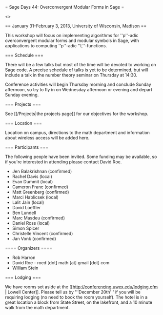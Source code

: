 = Sage Days 44: Overconvergent Modular Forms in Sage =

<<TableOfContents>>

== January 31–February 3, 2013, University of Wisconsin, Madison ==

This workshop will focus on implementing algorithms for ''p''-adic overconvergent modular forms and modular symbols in Sage, with applications to computing ''p''-adic ''L''-functions.

=== Schedule ===

There will be a few talks but most of the time will be devoted to working on Sage code.  A precise schedule of talks is yet to be determined, but will include a talk in the number theory seminar on Thursday at 14:30.

Conference activities will begin Thursday morning and conclude Sunday afternoon, so try to fly in on Wednesday afternoon or evening and depart Sunday evening.

=== Projects ===

See [[/Projects|the projects page]] for our objectives for the workshop.

=== Location ===

Location on campus, directions to the math department and information about wireless access will be added here.

=== Participants ===

The following people have been invited.  Some funding may be available, so if you're interested in attending please contact David Roe.

 * Jen Balakrishnan (confirmed)
 * Rachel Davis (local)
 * Evan Dummit (local)
 * Cameron Franc (confirmed)
 * Matt Greenberg (confirmed)
 * Marci Hablicsek (local)
 * Lalit Jain (local)
 * David Loeffler
 * Ben Lundell
 * Marc Masdeu (confirmed)
 * Daniel Ross (local)
 * Simon Spicer
 * Christelle Vincent (confirmed)
 * Jan Vonk (confirmed)

==== Organizers ====

 * Rob Harron
 * David Roe - roed [dot] math [at] gmail [dot] com
 * William Stein

=== Lodging ===

We have rooms set aside at the [[http://conferencing.uwex.edu/lodging.cfm | Lowell Center]]. Please tell us by '''December 20th''' if you will be requiring lodging (no need to book the room yourself). The hotel is in a great location a block from State Street, on the lakefront, and a 10 minute walk from the math department.
